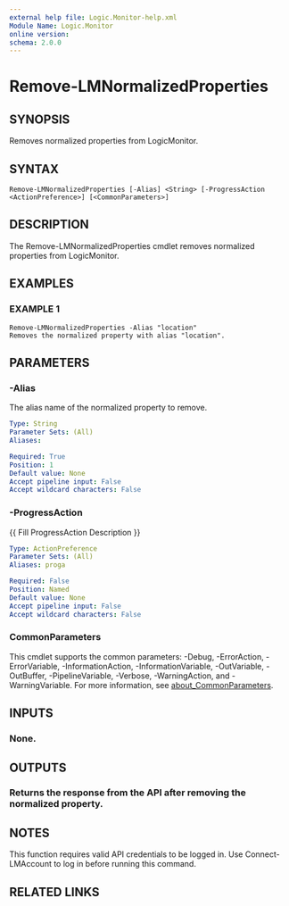 ```yaml
---
external help file: Logic.Monitor-help.xml
Module Name: Logic.Monitor
online version:
schema: 2.0.0
---
```


# Remove-LMNormalizedProperties

## SYNOPSIS
Removes normalized properties from LogicMonitor.

## SYNTAX

```
Remove-LMNormalizedProperties [-Alias] <String> [-ProgressAction <ActionPreference>] [<CommonParameters>]
```

## DESCRIPTION
The Remove-LMNormalizedProperties cmdlet removes normalized properties from LogicMonitor.

## EXAMPLES

### EXAMPLE 1
```
Remove-LMNormalizedProperties -Alias "location"
Removes the normalized property with alias "location".
```

## PARAMETERS

### -Alias
The alias name of the normalized property to remove.

```yaml
Type: String
Parameter Sets: (All)
Aliases:

Required: True
Position: 1
Default value: None
Accept pipeline input: False
Accept wildcard characters: False
```

### -ProgressAction
{{ Fill ProgressAction Description }}

```yaml
Type: ActionPreference
Parameter Sets: (All)
Aliases: proga

Required: False
Position: Named
Default value: None
Accept pipeline input: False
Accept wildcard characters: False
```

### CommonParameters
This cmdlet supports the common parameters: -Debug, -ErrorAction, -ErrorVariable, -InformationAction, -InformationVariable, -OutVariable, -OutBuffer, -PipelineVariable, -Verbose, -WarningAction, and -WarningVariable. For more information, see [about_CommonParameters](http://go.microsoft.com/fwlink/?LinkID=113216).

## INPUTS

### None.
## OUTPUTS

### Returns the response from the API after removing the normalized property.
## NOTES
This function requires valid API credentials to be logged in.
Use Connect-LMAccount to log in before running this command.

## RELATED LINKS
